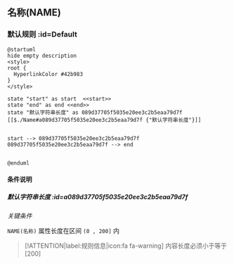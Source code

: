 ## 名称(NAME) <!-- {docsify-ignore-all} -->

   

### 默认规则 :id=Default

```plantuml
@startuml
hide empty description
<style>
root {
  HyperlinkColor #42b983
}
</style>

state "start" as start  <<start>>
state "end" as end <<end>>
state "默认字符串长度" as 089d37705f5035e20ee3c2b5eaa79d7f [[$./Name#a089d37705f5035e20ee3c2b5eaa79d7f {"默认字符串长度"}]]


start --> 089d37705f5035e20ee3c2b5eaa79d7f 
089d37705f5035e20ee3c2b5eaa79d7f --> end 


@enduml
```

#### 条件说明

##### 默认字符串长度 :id=a089d37705f5035e20ee3c2b5eaa79d7f


*关键条件*


`NAME(名称)` 属性长度在区间 `(0 , 200]` 内

> [!ATTENTION|label:规则信息|icon:fa fa-warning]
> 内容长度必须小于等于[200]







